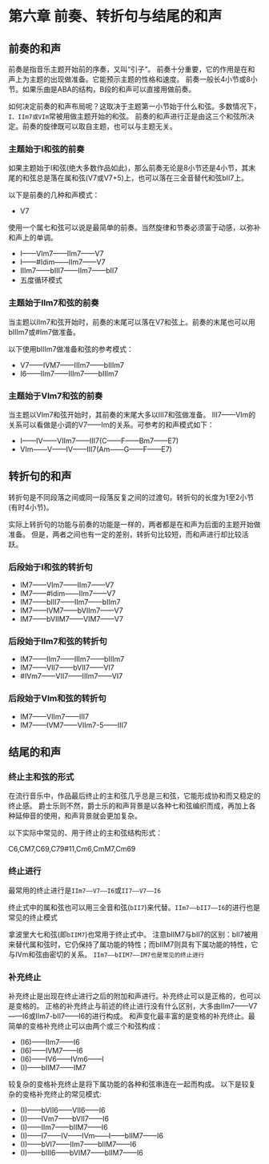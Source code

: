 # 第六章 前奏、转折句与结尾的和声

## 前奏的和声

前奏是指音乐主题开始前的序奏，又叫“引子”。
前奏十分重要，它的作用是在和声上为主题的出现做准备。它能预示主题的性格和速度。
前奏一般长4小节或8小节。如果乐曲是ABA的结构，B段的和声可以直接用做前奏。

如何决定前奏的和声布局呢？这取决于主题第一小节始于什么和弦。多数情况下，`I、IIm7或VIm`常被用做主题开始的和弦。
前奏的和声进行正是由这三个和弦所决定。前奏的旋律既可以取自主题，也可以与主题无关。

### 主题始于I和弦的前奏

如果主题始于I和弦(绝大多数作品如此)，那么前奏无论是8小节还是4小节，其末尾的和弦总是落在属和弦(V7或V7+5)上，也可以落在三全音替代和弦bII7上。

以下是前奏的几种和声模式：

- V7

使用一个属七和弦可以说是最简单的前奏。当然旋律和节奏必须富于动感，以弥补和声上的单调。

- I——VIm7——IIm7——V7
- I——#Idim——IIm7——V7
- IIIm7——bIII7——IIm7——bII7
- 五度循环模式

### 主题始于IIm7和弦的前奏

当主题以IIm7和弦开始时，前奏的末尾可以落在V7和弦上。前奏的末尾也可以用bIIIm7或#Im7做准备。

以下使用bIIIm7做准备和弦的参考模式：

- V7——IVM7——IIIm7——bIIIm7
- I6——IIm7——IIIm7——bIIIm7

### 主题始于VIm7和弦的前奏

当主题以VIm7和弦开始时，其前奏的末尾大多以III7和弦做准备。
III7——VIm的关系可以看做是小调的V7——Im的关系。可参考的和声模式如下：

- I——IV——VIIm7——III7(C——F——Bm7——E7)
- VIm——V——IV——III7(Am——G——F——E7)

## 转折句的和声

转折句是不同段落之间或同一段落反复之间的过渡句。转折句的长度为1至2小节(有时4小节)。

实际上转折句的功能与前奏的功能是一样的，两者都是在和声为后面的主题开始做准备。
但是，两者之间也有一定的差别，转折句比较短，而和声进行却比较活跃。

### 后段始于I和弦的转折句

- IM7——VIm7——IIm7——V7
- IM7——#Idim——IIm7——V7
- IM7——bIII7——IIm7——bIIm7
- IM7——IVM7——bVIIm7——V7
- IM7——bVIIM7——VIM7——V7

### 后段始于IIm7和弦的转折句

- IM7——IIm7——IIIm7——bIIIm7
- IM7——VII7——bVII7——VI7
- #IVm7——VII7——IIIm7——VI7

### 后段始于VIm和弦的转折句

- IM7——VIIm7——III7
- IM7——IVM7——VIIm7-5——III7

## 结尾的和声

### 终止主和弦的形式

在流行音乐中，作品最后终止的主和弦几乎总是三和弦，它能形成协和而又稳定的终止感。
爵士乐则不然，爵士乐的和声背景是以各种七和弦编织而成，再加上各种延伸音的使用，和声背景就会更加复杂。

以下实际中常见的、用于终止的主和弦结构形式：

C6,CM7,C69,C79#11,Cm6,CmM7,Cm69

### 终止进行

最常用的终止进行是`IIm7——V7——I6`或`II7——V7——I6`

终止式中的属和弦也可以用三全音和弦(`bII7`)来代替。`IIm7——bII7——I6`的进行也是常见的终止模式

拿波里大七和弦(即`bIIM7`)也常用于终止式中。
注意bIIM7与bII7的区别：bII7被用来替代属和弦时，它仍保持了属功能的特性；而bIIM7则具有下属功能的特性，它与IVm和弦由密切的关系。
`IIm7——bIIM7——IM7也是常见的终止进行`

### 补充终止

补充终止是出现在终止进行之后的附加和声进行。补充终止可以是正格的，也可以是变格的。
正格的补充终止与前述的终止进行没有什么区别，大多由IIm7——V7——I6或IIm7-bII7——I6的进行构成。
和声变化最丰富的是变格的补充终止。最简单的变格补充终止可以由两个或三个和弦构成：

- (I6)——IIm7——I6
- (I6)——IVM7——I6
- (I6)——IV6——IVm6——I
- (I)——bIIM7——IM7

较复杂的变格补充终止是将下属功能的各种和弦串连在一起而构成。
以下是较复杂的变格补充终止的常见模式:

- (I)——bVII6——VII6——I6
- (I)——IVm7——bVII7——I6
- (I)——IIm7——bIIM7——I6
- (I)——I7——IV——IVm——I——bIIM7——I6
- (I)——bVI7——IIm7——bIIM7——I6
- (I)——bIII6——bVIM7——bIIM7——I6